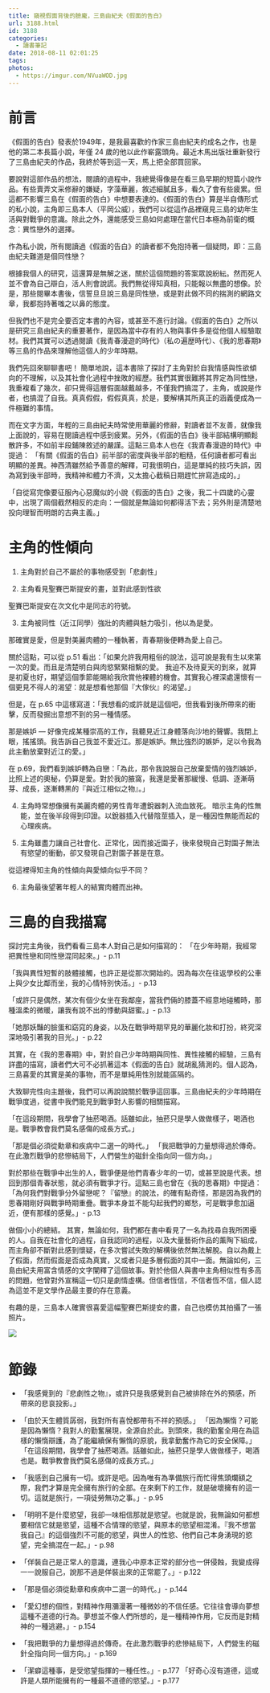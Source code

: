 ```yaml
---
title: 窺視假面背後的臉龐，三島由紀夫《假面的告白》
url: 3188.html
id: 3188
categories:
  - 讀書筆記
date: 2018-08-11 02:01:25
tags:
photos: 
  - https://imgur.com/NVuaWOD.jpg
---
```


# 前言

《假面的告白》發表於1949年，是我最喜歡的作家三島由紀夫的成名之作，也是他的第二本長篇小說，年僅 24 歲的他以此作嶄露頭角。最近木馬出版社重新發行了三島由紀夫的作品，我終於等到這一天，馬上把全部買回家。

要說對這部作品的想法，閱讀的過程中，我總覺得像是在看三島早期的短篇小說作品。有些賣弄文采修辭的嫌疑，字藻華麗，敘述細膩且多，看久了會有些疲累。但這都不影響三島在《假面的告白》中想要表達的。《假面的告白》算是半自傳形式的私小說，主角即三島本人（平岡公威），我們可以從這作品裡窺見三島的幼年生活與對戰爭的意識。除此之外，還能感受三島如何處理在當代日本極為前衛的概念：異性戀外的選擇。

作為私小說，所有閱讀過《假面的告白》的讀者都不免抱持著一個疑問，即：三島由紀夫難道是個同性戀？ 

根據我個人的研究，這還算是無解之迷，關於這個問題的答案眾說紛紜。然而死人並不會為自己辯白，活人則會說謊。我們無從得知真相，只能報以無盡的想像。於是，那些閱畢本書後，信誓旦旦說三島是同性戀，或是對此做不同的揣測的網路文章，我都抱持著嗤之以鼻的態度。

但我們也不是完全要否定本書的內容，或甚至不進行討論。《假面的告白》之所以是研究三島由紀夫的重要著作，是因為當中存有的人物與事件多是從他個人經驗取材。我們其實可以透過閱讀《我青春漫遊的時代》（私の遍歴時代）、《我的思春期》等三島的作品來理解他這個人的少年時期。

我們先回來聊聊書吧！ 簡單地說，這本書除了探討了主角對於自我情感與性欲傾向的不理解，以及其社會化過程中挫敗的經歷。我們其實很難將其界定為同性戀，我重複看了幾次，卻只覺得這層假面越戴越多，不僅我們搞混了，主角，或說是作者，也搞混了自我。真真假假，假假真真，於是，要解構其所真正的涵義便成為一件極難的事情。

而在文字方面，年輕的三島由紀夫時常使用華麗的修辭，對讀者並不友善，就像我上面說的，容易在閱讀過程中感到疲累。另外，《假面的告白》後半部結構明顯鬆散許多，不如前半段鋪陳敘述的嚴謹。這點三島本人也在《我青春漫遊的時代》中提過：
「有關《假面的告白》前半部的密度與後半部的粗糙，任何讀者都可看出明顯的差異。神西清雖然給予善意的解釋，可我很明白，這是單純的技巧失誤，因為寫到後半部時，我精神和體力不濟，又太擔心截稿日期趕忙拚寫造成的。」 

「自從寫完像要征服內心惡魔似的小說《假面的告白》之後，我二十四歲的心靈中，出現了兩個截然相反的走向：一個就是無論如何都得活下去；另外則是清楚地投向理智而明朗的古典主義。」     

# 主角的性傾向

1.  主角對於自己不屬於的事物感受到「悲劇性」

2. 主角看見聖賽巴斯提安的畫，並對此感到性欲

聖賽巴斯提安在次文化中是同志的符號。 

3. 主角被同性（近江同學）強壯的肉體與魅力吸引，他以為是愛。

那確實是愛，但是對美麗肉體的一種執著，青春期後便轉為愛上自己。

關於這點，可以從 p.51 看出：「如果允許我用粗俗的說法，這可說是我有生以來第一次的愛。而且是清楚明白與肉慾緊緊相繫的愛。
我迫不及待夏天的到來，就算是初夏也好，期望這個季節能賜給我欣賞他裸體的機會。其實我心裡深處還懷有一個更見不得人的渴望：就是想看他那個『大傢伙』的渴望。」

但是，在 p.65 中這樣寫道：「我想看的或許就是這個吧，但我看到後所帶來的衝擊，反而發掘出意想不到的另一種情感。

那是嫉妒 — 好像完成某種崇高的工作，我聽見近江身體落向沙地的聲響。我閉上眼，搖搖頭。我告訴自己我並不愛近江。那是嫉妒。無比強烈的嫉妒，足以令我為此主動放棄對近江的愛。」 

在 p.69，我們看到嫉妒轉為自戀：「為此，那令我說服自己放棄愛情的強烈嫉妒，比照上述的奧秘，仍算是愛。對於我的腋窩，我還是愛著那緩慢、低調、逐漸萌芽、成長，逐漸轉黑的『與近江相似之物』。」 

4. 主角時常想像擁有美麗肉體的男性青年遭銳器刺入流血致死。
暗示主角的性無能，並在後半段得到印證。以銳器插入代替陰莖插入，是一種因性無能而起的心理疾病。

5. 主角雖盡力讓自己社會化、正常化，因而接近園子，後來發現自己對園子無法有慾望的衝動，卻又發現自己對園子甚是在意。

從這裡得知主角的性傾向與愛傾向似乎不同？

6. 主角最後望著年輕人的結實肉體而出神。
 

# 三島的自我描寫
探討完主角後，我們看看三島本人對自己是如何描寫的： 「在少年時期，我經常把異性戀和同性戀混同起來。」- p.11 

「我與異性短暫的肢體接觸，也許正是從那次開始的。因為每次在往返學校的公車上與少女比鄰而坐，我的心情特別快活。」- p.13 

「或許只是偶然，某次有個少女坐在我鄰座，當我們倆的膝蓋不經意地碰觸時，那種溫柔的微暖，讓我有說不出的悸動與甜蜜。」- p.13 

「她那妖豔的臉蛋和窈窕的身姿，以及在戰爭時期罕見的華麗化妝和打扮，終究深深地吸引著我的目光。」- p.22 

其實，在《我的思春期》中，對於自己少年時期與同性、異性接觸的經驗，三島有詳盡的描寫，讀者們大可不必抓著這本《假面的告白》就胡亂猜測的。個人認為，三島喜愛的其實是美的事物，而不是單純用性別就能區隔的。  

大致聊完性向主題後，我們可以再說說關於戰爭這回事。三島由紀夫的少年時期在戰爭度過，從書中我們能見到戰爭對人影響的相關描寫。

「在這段期間，我學會了抽菸喝酒。話雖如此，抽菸只是學人做做樣子，喝酒也是。戰爭教會我們莫名感傷的成長方式。」

「那是個必須從勳章和疾病中二選一的時代。」 「我把戰爭的力量想得過於傳奇。在此激烈戰爭的悲慘結局下，人們營生的磁針全指向同一個方向。」 

對於那些在戰爭中出生的人，戰爭便是他們青春少年的一切，或甚至說是代表。想回到那個青春狀態，就必須有戰爭才行。這點三島也曾在《我的思春期》中提過：
「為何我們對戰爭分外留戀呢？『留戀』的說法，的確有點奇怪，那是因為我們的思春期剛好與戰爭時期重疊。戰爭本身並不能勾起我們的鄉愁，可是戰爭愈加逼近，便有那樣的感覺。」- p.13   

做個小小的總結。 其實，無論如何，我們都在書中看見了一名為找尋自我所困擾的人。自我在社會化的過程，自我認同的過程，以及大量藝術作品的薰陶下組成，而主角卻不斷對此感到懷疑，在多次嘗試失敗的解構後依然無法解脫。自以為戴上了假面，然而假面是否成為真實，又或者只是多層假面的其中一面。無論如何，三島由紀夫用富含情感的文字闡釋了這個故事。對於他個人與書中主角相似性有多高的問題，他曾對外宣稱這一切只是劇情虛構。但信者恆信，不信者恆不信，個人認為這並不是文學作品最主要的存在意義。

有趣的是，三島本人確實很喜愛這幅聖賽巴斯提安的畫，自己也模仿其拍攝了一張照片。 

![](https://imgur.com/ohnlCXu.jpg)   


# 節錄
- 「我感覺到的『悲劇性之物』，或許只是我感覺到自己被排除在外的預感，所帶來的悲哀投影。」 

- 「由於天生體質孱弱，我對所有喜悅都帶有不祥的預感。」 「因為懶惰？可能是因為懶惰？我對人的勤奮展現，全源自於此。到頭來，我的勤奮全用在為這樣的懶惰辯護，為了能繼續保有懶惰的原貌，我拿勤奮作為它的安全保障。」 「在這段期間，我學會了抽菸喝酒。話雖如此，抽菸只是學人做做樣子，喝酒也是。戰爭教會我們莫名感傷的成長方式。」 

- 「我感到自己擁有一切。或許是吧。因為唯有為準備旅行而忙得焦頭爛額之際，我們才算是完全擁有旅行的全部。在來剩下的工作，就是破壞擁有的這一切。這就是旅行，一項徒勞無功之事。」- p.95 

- 「明明不是什麼慾望，我卻一味相信那就是慾望。也就是說，我無論如何都想要相信它就是慾望，這種不合情理的慾望，與原本的慾望相混淆。『我不想當我自己』的這個強烈不可能的慾望，與世人的性慾、他們自己本身湧現的慾望，完全搞混在一起。」- p.98 

- 「佯裝自己是正常人的意識，連我心中原本正常的部分也一併侵蝕，我變成得一一說服自己，說那不過是佯裝出來的正常罷了。」- p.122 

- 「那是個必須從勳章和疾病中二選一的時代。」- p.144 

- 「愛幻想的個性，對精神作用瀰漫著一種微妙的不信任感。它往往會導向夢想這種不道德的行為。夢想並不像人們所想的，是一種精神作用，它反而是對精神的一種逃避。」- p.154 

- 「我把戰爭的力量想得過於傳奇。在此激烈戰爭的悲慘結局下，人們營生的磁針全指向同一個方向。」- p.169 

- 「潔癖這種事，是受慾望指揮的一種任性。」- p.177 「好奇心沒有道德，這或許是人類所能擁有的一種最不道德的慾望。」- p.177